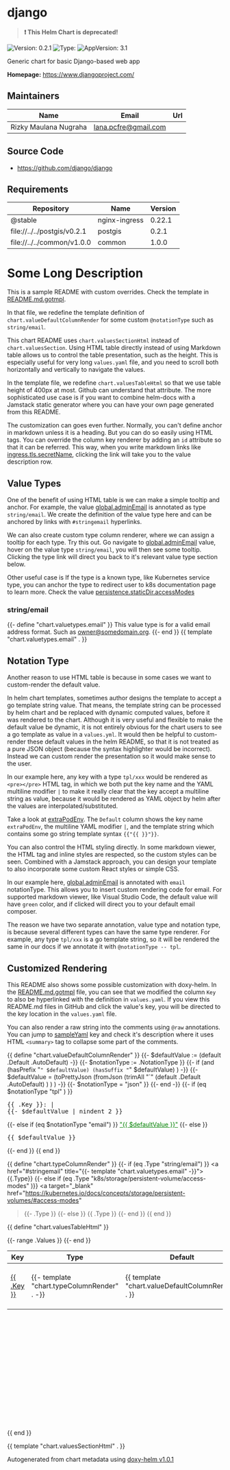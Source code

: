 # django



> **:exclamation: This Helm Chart is deprecated!**



![Version: 0.2.1](https://img.shields.io/badge/Version-0.2.1-informational?style=flat-square) ![Type: ](https://img.shields.io/badge/Type--informational?style=flat-square) ![AppVersion: 3.1](https://img.shields.io/badge/AppVersion-3.1-informational?style=flat-square)



Generic chart for basic Django-based web app



**Homepage:** <https://www.djangoproject.com/>



## Maintainers

| Name | Email | Url |
| ---- | ------ | --- |
| Rizky Maulana Nugraha | <lana.pcfre@gmail.com> |  |




## Source Code

* <https://github.com/django/django>




## Requirements

 | Repository | Name | Version |
|------------|------|---------|
| @stable | nginx-ingress | 0.22.1 |
| file://../../postgis/v0.2.1 | postgis | 0.2.1 |
| file://../../common/v1.0.0 | common | 1.0.0 |




# Some Long Description

This is a sample README with custom overrides.
Check the template in [README.md.gotmpl](README.md.gotmpl).

In that file, we redefine the template definition of `chart.valueDefaultColumnRender`
for some custom `@notationType` such as `string/email`.

This chart README uses `chart.valuesSectionHtml` instead of `chart.valuesSection`.
Using HTML table directly instead of using Markdown table allows us to control the table
presentation, such as the height. This is especially useful for very long `values.yaml` file,
and you need to scroll both horizontally and vertically to navigate the values.

In the template file, we redefine `chart.valuesTableHtml` so that we use table height of
400px at most. Github can understand that attribute. The more sophisticated use case is if you
want to combine helm-docs with a Jamstack static generator where you can have your own page generated
from this README.

The customization can goes even further. Normally, you can't define anchor in markdown unless it is a heading. But you can do so easily using HTML tags.
You can override the column key renderer by adding an `id` attribute so that it can be referred.
This way, when you write markdown links like [ingress.tls.secretName](#ingress--tls--secretName), clicking the link
will take you to the value description row.

## Value Types

One of the benefit of using HTML table is we can make a simple tooltip and anchor.
For example, the value [global.adminEmail](#global--adminEmail) is annotated as type `string/email`. We create
the definition of the value type here and can be anchored by links with `#stringemail` hyperlinks.

We can also create custom type column renderer, where we can assign a tooltip for each type.
Try this out. Go navigate to [global.adminEmail](#global--adminEmail) value, hover on the value type `string/email`, you will then see
some tooltip. Clicking the type link will direct you back to it's relevant value type section below.

Other useful case is If the type is a known type, like
Kubernetes service type, you can anchor the type to redirect user to k8s documentation page to learn more.
Check the value [persistence.staticDir.accessModes](#persistence--staticDir--accessModes)

### string/email

{{- define "chart.valuetypes.email" }}
This value type is for a valid email address format. Such as owner@somedomain.org.
{{- end }}
{{ template "chart.valuetypes.email" . }}

## Notation Type

Another reason to use HTML table is because in some cases we want to custom-render the default value.

In helm chart templates, sometimes author designs the template to accept a go template string value.
That means, the template string can be processed by helm chart and be replaced with dynamic computed values, before it was
rendered to the chart. Although it is very useful and flexible to make the default value be dynamic,
it is not entirely obvious for the chart users to see a go template as value in a `values.yml`.
It would then be helpful to custom-render these default values in the helm README, so that it is not
treated as a pure JSON object (because the syntax highlighter would be incorrect).
Instead we can custom render the presentation so it would make sense to the user.

In our example here, any key with a type `tpl/xxx` would be rendered as `<pre></pre>`
HTML tag, in which we both put the key name and the YAML multiline modifier `|` to make
it really clear that the key accept a multiline string as value, because it would be rendered as
YAML object by helm after the values are interpolated/substituted.

Take a look at [extraPodEnv](#extraPodEnv). The `Default` column shows the key name `extraPodEnv`, the multiline YAML
modifier `|`, and the template string which contains some go string template syntax `{{"{{ }}"}}`.

You can also control the HTML styling directly. In some markdown viewer, the HTML tag and inline styles
are respected, so the custom styles can be seen. Combined with a Jamstack approach, you can
design your template to also incorporate some custom React styles or simple CSS.

In our example here, [global.adminEmail](#global--adminEmail) is annotated with `email` notationType.
This allows you to insert custom rendering code for email. For supported markdown viewer, like Visual Studio Code,
the default value will have `green` color, and if clicked will direct you to your default email composer.

The reason we have two separate annotation, value type and notation type, is because several different types
can have the same type renderer. For example, any type `tpl/xxx` is a go template string, so it will be rendered the same
in our docs if we annotate it with `@notationType -- tpl`.

## Customized Rendering

This README also shows some possible customization with doxy-helm. In the [README.md.gotmpl](README.md.gotmpl)
file, you can see that we modified the column `Key` to also be hyperlinked with the definition in `values.yaml`.
If you view this README.md files in GitHub and click the value's key, you will be directed to the
key location in the `values.yaml` file.

You can also render a raw string into the comments using `@raw` annotations.
You can jump to [sampleYaml](#sampleYaml) key and check it's description where it
uses HTML `<summary>` tag to collapse some part of the comments.

{{ define "chart.valueDefaultColumnRender" }}
{{- $defaultValue := (default .Default .AutoDefault)  -}}
{{- $notationType := .NotationType }}
{{- if (and (hasPrefix "`" $defaultValue) (hasSuffix "`" $defaultValue) ) -}}
{{- $defaultValue = (toPrettyJson (fromJson (trimAll "`" (default .Default .AutoDefault) ) ) ) -}}
{{- $notationType = "json" }}
{{- end -}}
{{- if (eq $notationType "tpl" ) }}
<pre lang="{{ $notationType }}">
{{ .Key }}: |
{{- $defaultValue | nindent 2 }}
</pre>
{{- else if (eq $notationType "email") }}
<a href="mailto:{{ $defaultValue }}" style="color: green;">"{{ $defaultValue }}"</a>
{{- else }}
<pre lang="{{ $notationType }}">
{{ $defaultValue }}
</pre>
{{- end }}
{{ end }}

{{ define "chart.typeColumnRender" }}
{{- if (eq .Type "string/email") }}
<a href="#stringemail" title="{{- template "chart.valuetypes.email" -}}">{{.Type}}</a>
{{- else if (eq .Type "k8s/storage/persistent-volume/access-modes" )}}
<a target="_blank"
   href="https://kubernetes.io/docs/concepts/storage/persistent-volumes/#access-modes"
   >{{- .Type }}</a>
{{- else }}
{{ .Type }}
{{- end }}
{{ end }}

{{ define "chart.valuesTableHtml" }}
<table height="400px" >
	<thead>
		<th>Key</th>
		<th>Type</th>
		<th>Default</th>
		<th>Description</th>
	</thead>
	<tbody>
	{{- range .Values }}
		<tr>
			<td id="{{ .Key | replace "." "--" }}"><a href="./values.yaml#L{{ .LineNumber }}">{{ .Key }}</a></td>
			<td>{{- template "chart.typeColumnRender" . -}}</td>
			<td>
				<div style="max-width: 300px;">{{ template "chart.valueDefaultColumnRender" . }}</div>
			</td>
			<td>{{ if .Description }}{{ .Description }}{{ else }}{{ .AutoDescription }}{{ end }}</td>
		</tr>
	{{- end }}
	</tbody>
</table>
{{ end }}

{{ template "chart.valuesSectionHtml" . }}

Autogenerated from chart metadata using [doxy-helm v1.0.1](https://github.com/tactful-ai/doxyhelm)
